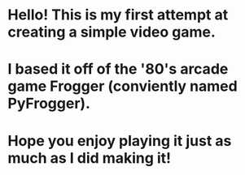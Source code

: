 # Hello! This is my first attempt at creating a simple video game. 
# I based it off of the '80's arcade game Frogger (conviently named PyFrogger).
# Hope you enjoy playing it just as much as I did making it!
